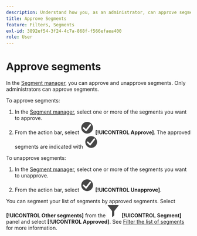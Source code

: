 ```yaml
---
description: Understand how you, as an administrator, can approve segmentss.
title: Approve Segments
feature: Filters, Segments
exl-id: 3892ef54-3f24-4c7a-868f-f566efaea400
role: User
---
```

# Approve segments

In the [Segment manager](seg-manage.md), you can approve and unapprove segments. Only administrators can approve segments.

To approve segments:

1. In the [Segment manager](seg-manage.md), select one or more of the segments you want to approve.
1. From the action bar, select ![CheckmarkCircle](/help/assets/icons/CheckmarkCircle.svg) **[!UICONTROL Approve]**. The approved segments are indicated with ![CheckmarkCircle](/help/assets/icons/CheckmarkCircle.svg)
   
To unapprove segments:

1. In the [Segment manager](seg-manage.md), select one or more of the segments you want to unapprove.
1. From the action bar, select ![CheckmarkCircle](/help/assets/icons/CheckmarkCircle.svg) **[!UICONTROL Unapprove]**.
   

You can segment your list of segments by approved segments. Select **[!UICONTROL Other segments]** from the ![Segment](/help/assets/icons/Filter.svg) **[!UICONTROL Segment]** panel and select **[!UICONTROL Approved]**. See [Filter the list of segments](/help/components/segments/seg-filter.md) for more information.
